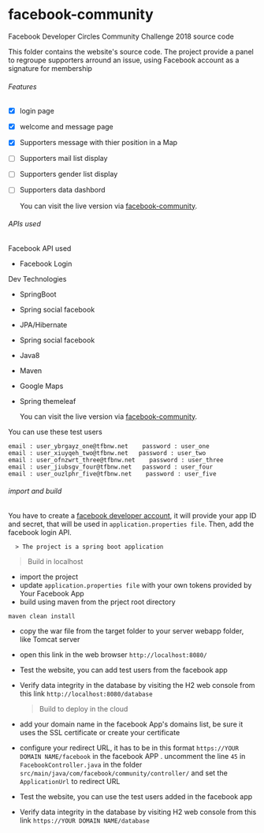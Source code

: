 # facebook-community
Facebook Developer Circles Community Challenge 2018 source code

This folder contains the website's source code. The project provide a panel to regroupe supporters arround an issue, using Facebook account as a signature for membership

###### Features
- [x] login page
- [x] welcome and message page
- [x] Supporters message with thier position in a Map
- [ ] Supporters mail list display
- [ ] Supporters gender list display
- [ ] Supporters data dashbord

   You can visit the live version via [facebook-community](https://facebook-community.herokuapp.com/).

###### APIs used
Facebook API used
- Facebook Login

Dev Technologies
-  SpringBoot
-  Spring social facebook
-  JPA/Hibernate
-  Spring social facebook
-  Java8
-  Maven
-  Google Maps
-  Spring themeleaf

     You can visit the live version via [facebook-community](https://facebook-community.herokuapp.com/).
     
You can use these test users

```
email : user_ybrgayz_one@tfbnw.net    password : user_one
email : user_xiuyqeh_two@tfbnw.net   password : user_two
email : user_ofnzwrt_three@tfbnw.net    password : user_three
email : user_jiubsgv_four@tfbnw.net   password : user_four
email : user_ouzlphr_five@tfbnw.net    password : user_five
```


###### import and build

 You have to create a [facebook developer account](https://developers.facebook.com/), it will provide your app ID and secret, that will be used in `application.properties file`. Then, add the facebook login API.

      > The project is a spring boot application
  
  > Build in localhost
  
- import the project
- update `application.properties file` with your own tokens provided by Your Facebook App
- build using maven from the prject root directory 
```
maven clean install
```

- copy the war file from the target folder to your server webapp folder, like Tomcat server
- open this link in the web browser `http://localhost:8080/`
- Test the website, you can add test users from the facebook app
- Verify data integrity in the database by visiting the H2 web console from this link `http://localhost:8080/database`

   > Build to deploy in the cloud
   
- add your domain name in the facebook App's domains list, be sure it uses the SSL certificate or create your certificate
- configure your redirect URL, it has to be in this format `https://YOUR DOMAIN NAME/facebook` in the facebook APP
. uncomment the line `45` in `FacebookController.java` in the folder `src/main/java/com/facebook/community/controller/` and set the   `ApplicationUrl` to redirect URL 
- Test the website, you can use the test users added in the facebook app
- Verify data integrity in the database by visiting H2 web console from this link `https://YOUR DOMAIN NAME/database`
